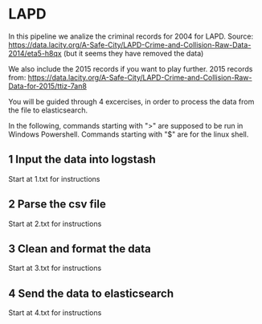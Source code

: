 # LAPD 

In this pipeline we analize the criminal records for 2004 for LAPD. 
Source: https://data.lacity.org/A-Safe-City/LAPD-Crime-and-Collision-Raw-Data-2014/eta5-h8qx (but it seems they have removed the data)

We also include the 2015 records if you want to play further.
2015 records from: https://data.lacity.org/A-Safe-City/LAPD-Crime-and-Collision-Raw-Data-for-2015/ttiz-7an8

You will be guided through 4 excercises, in order to process the data from the file to elasticsearch.

In the following, commands starting with ">" are supposed to be run in Windows Powershell. Commands starting with "$" are for the linux shell.

## 1 Input the data into logstash
Start at 1.txt for instructions

## 2 Parse the csv file
Start at 2.txt for instructions

## 3 Clean and format the data
Start at 3.txt for instructions

## 4 Send the data to elasticsearch
Start at 4.txt for instructions
